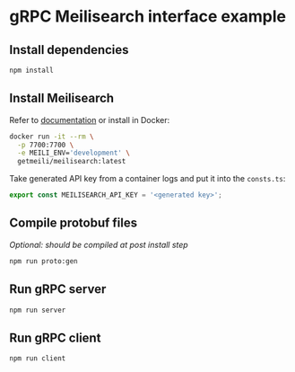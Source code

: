 # gRPC Meilisearch interface example

## Install dependencies

```bash
npm install
```

## Install Meilisearch

Refer to [documentation](https://www.meilisearch.com/docs/learn/getting_started/installation) or install in Docker:

```bash
docker run -it --rm \
  -p 7700:7700 \
  -e MEILI_ENV='development' \
  getmeili/meilisearch:latest
```

Take generated API key from a container logs and put it into the `consts.ts`:

```js
export const MEILISEARCH_API_KEY = '<generated key>';
```

## Compile protobuf files

*Optional: should be compiled at post install step*

```bash
npm run proto:gen
```

## Run gRPC server

```bash
npm run server
```

## Run gRPC client

```bash
npm run client
```
